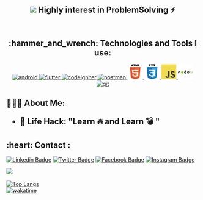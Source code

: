 
<h2 align="center">
  <br><img src="https://user-images.githubusercontent.com/42378118/110234147-e3259600-7f4e-11eb-95be-0c4047144dea.gif" width="30">
  Highly interest in ProblemSolving ⚡
  <br>
    <br>
<!--     <img src="https://media.giphy.com/media/SWoSkN6DxTszqIKEqv/giphy.gif" alt="Coder GIF" width="500"> -->
 </abc>
</h2> 
<h2 align="center">:hammer_and_wrench: Technologies and Tools I use:</h2>
<p align="center">
<a href="https://www.android.com/" target="_blank"> <img src="https://www.vectorlogo.zone/logos/android/android-icon.svg" alt="android" width="40" height="40"/> </a>
 <a href="https://docs.flutter.dev/" target="_blank"> <img src="https://www.vectorlogo.zone/logos/flutterio/flutterio-icon.svg" alt="flutter" width="40" height="40"/> </a>
<a href="https://www.php.com/" target="_blank"> <img src="https://www.vectorlogo.zone/logos/php/php-icon.svg" alt="codeigniter" width="40" height="40"/> </a>
<a href="https://www.postman.com/" target="_blank"> <img src="https://www.vectorlogo.zone/logos/getpostman/getpostman-icon.svg" alt="postman" width="40" height="40"/> </a>
<a href="https://www.w3.org/html/" target="_blank"> <img src="https://raw.githubusercontent.com/devicons/devicon/master/icons/html5/html5-original-wordmark.svg" alt="html5" width="40" height="40"/> </a>
    <a href="https://www.w3schools.com/css/" target="_blank"> <img src="https://raw.githubusercontent.com/devicons/devicon/master/icons/css3/css3-original-wordmark.svg" alt="css3" width="40" height="40"/> </a>
    <a href="https://developer.mozilla.org/en-US/docs/Web/JavaScript" target="_blank"> <img src="https://raw.githubusercontent.com/devicons/devicon/master/icons/javascript/javascript-original.svg" alt="javascript" width="40" height="40"/> </a>
      <a href="https://nodejs.org" target="_blank"> <img src="https://raw.githubusercontent.com/devicons/devicon/master/icons/nodejs/nodejs-original-wordmark.svg" alt="nodejs" width="40" height="40"/> </a>
<a href="https://git-scm.com/" target="_blank"> <img src="https://www.vectorlogo.zone/logos/git-scm/git-scm-icon.svg" alt="git" width="40" height="40"/> </a>
</p>

<h2 align="left">👨🏻‍💻 About Me:</div>

- :dart: Life Hack: "Learn :fire: and Learn :bomb: " 


<h2 align="left">:heart: Contact :</h2>

[![Linkedin Badge](https://img.shields.io/badge/-efrizalnf-blue?style=flat-square&logo=Linkedin&logoColor=white&link=https://www.linkedin.com/in/efrizalnf/)](https://www.linkedin.com/in/efrizalnf) [![Twitter Badge](https://img.shields.io/badge/-@efrizalnf-1ca0f1?style=flat-square&labelColor=1ca0f1&logo=twitter&logoColor=white&link=https://twitter.com/zalzondabuzz)](https://twitter.com/zalzondabuzz) [![Facebook Badge](https://img.shields.io/badge/-@efrizalnf-3b5998?style=flat-square&labelColor=3b5998&logo=facebook&logoColor=white&link=https://www.facebook.com/efrizalnurulfajri)](https://www.facebook.com/efrizalnurulfajri) [![Instagram Badge](https://img.shields.io/badge/-@efrizalnf-D7008A?style=flat-square&labelColor=D7008A&logo=Instagram&logoColor=white&link=https://www.instagram.com/efrizalnf/)](https://www.instagram.com/efrizalnf/)


![](https://github-readme-stats.vercel.app/api?username=efrizalnf&&show_icons=true&count_private=true&line_height=40&show_icons=true&theme=onedark)
<!-- ![](https://github-readme-stats.vercel.app/api/top-langs/?username=efrizalnf&hide=html) -->
[![Top Langs](https://github-readme-stats.vercel.app/api/top-langs/?username=efrizalnf&layout=compact&show_icons=true&theme=radical)](https://github.com/efrizalnf/github-readme-stats)
<br>
[![wakatime](https://wakatime.com/badge/user/f28eb40d-f262-4e85-898d-495189970491.svg)](https://wakatime.com/@f28eb40d-f262-4e85-898d-495189970491)

